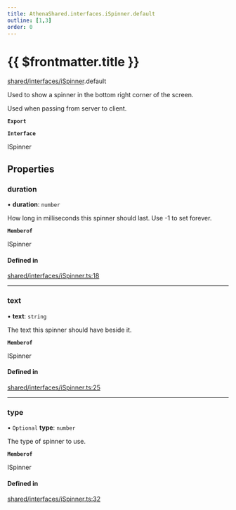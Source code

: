 ```yaml
---
title: AthenaShared.interfaces.iSpinner.default
outline: [1,3]
order: 0
---
```


# {{ $frontmatter.title }}


[shared/interfaces/iSpinner](../modules/shared_interfaces_iSpinner.md).default

Used to show a spinner in the bottom right corner of the screen.

Used when passing from server to client.

**`Export`**

**`Interface`**

ISpinner

## Properties

### duration

• **duration**: `number`

How long in milliseconds this spinner should last.
Use -1 to set forever.

**`Memberof`**

ISpinner

#### Defined in

[shared/interfaces/iSpinner.ts:18](https://github.com/Stuyk/altv-athena/blob/627294b/src/core/shared/interfaces/iSpinner.ts#L18)

___

### text

• **text**: `string`

The text this spinner should have beside it.

**`Memberof`**

ISpinner

#### Defined in

[shared/interfaces/iSpinner.ts:25](https://github.com/Stuyk/altv-athena/blob/627294b/src/core/shared/interfaces/iSpinner.ts#L25)

___

### type

• `Optional` **type**: `number`

The type of spinner to use.

**`Memberof`**

ISpinner

#### Defined in

[shared/interfaces/iSpinner.ts:32](https://github.com/Stuyk/altv-athena/blob/627294b/src/core/shared/interfaces/iSpinner.ts#L32)
